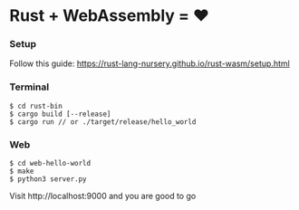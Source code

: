 # Rust + WebAssembly = ❤️

### Setup

Follow this guide: https://rust-lang-nursery.github.io/rust-wasm/setup.html

### Terminal

```
$ cd rust-bin
$ cargo build [--release]
$ cargo run // or ./target/release/hello_world
```

### Web

```
$ cd web-hello-world
$ make
$ python3 server.py
```

Visit http://localhost:9000 and you are good to go
